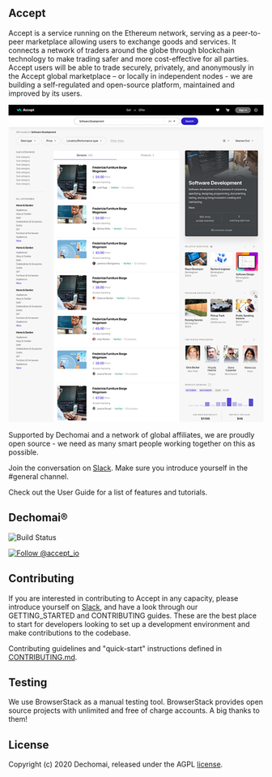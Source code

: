 ## Accept  
Accept is a service running on the Ethereum network, serving as a peer-to-peer marketplace allowing users to exchange goods and services. It connects a network of traders around the globe through blockchain technology to make trading safer and more cost-effective for all parties. Accept users will be able to trade securely, privately, and anonymously in the Accept global marketplace – or locally in independent nodes - we are building a self-regulated and open-source platform, maintained and improved by its users.
    
<img height="max" src="./client/src/assets/AcceptNewSearch.png"/>


Supported by Dechomai and a network of global affiliates, we are proudly open source - we need as many smart people working together on this as possible.

Join the conversation on [Slack](https://join.slack.com/t/acceptio/shared_invite/zt-ehtenv9u-aDvyCG0g02JpH5TVIJwobQ). Make sure you introduce yourself in the #general channel.

Check out the User Guide for a list of features and tutorials.

## Dechomai&reg;

![Build Status](https://codebuild.eu-west-2.amazonaws.com/badges?uuid=eyJlbmNyeXB0ZWREYXRhIjoiYTMwcllJWkQxVlphbEpxYVZ1ck5JRWFzOUtFVVM0V2l0ZTdmOExDcnNIWGhNTjRTNmtGTkpZUTE1Rk91MmdrYVJaMHRwKzRuclQvYm9Yc21RY3JOU29VPSIsIml2UGFyYW1ldGVyU3BlYyI6IjhrNTc0K1hmS3Bzd0Jtd2oiLCJtYXRlcmlhbFNldFNlcmlhbCI6MX0%3D&branch=develop)

<a href="https://twitter.com/intent/follow?screen_name=accept_io">
    <img src="https://img.shields.io/twitter/follow/accept_io?label=Follow&style=social" alt="Follow @accept_io" />
</a>   

## Contributing
If you are interested in contributing to Accept in any capacity, please introduce yourself on [Slack](https://join.slack.com/t/acceptio/shared_invite/zt-ehtenv9u-aDvyCG0g02JpH5TVIJwobQ), and have a look through our GETTING_STARTED and CONTRIBUTING guides. These are the best place to start for developers looking to set up a development environment and make contributions to the codebase.

Contributing guidelines and "quick-start" instructions defined in [CONTRIBUTING.md](CONTRIBUTING.md).

## Testing
We use BrowserStack as a manual testing tool. BrowserStack provides open source projects with unlimited and free of charge accounts. A big thanks to them!

## License

Copyright (c) 2020 Dechomai, released under the AGPL [license](LICENSE).
